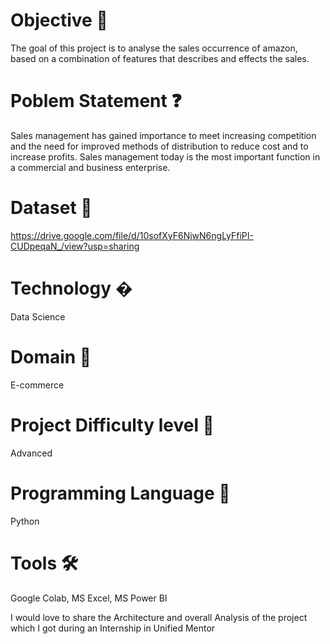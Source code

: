 # Objective 🎯
The goal of this project is to analyse the sales occurrence  of amazon, based on a combination of features that describes and effects the sales.
# Poblem Statement ❓
Sales management has gained importance to meet increasing competition and the
need for improved methods of distribution to reduce cost and to increase profits. Sales
management today is the most important function in a commercial and business
enterprise.
# Dataset 📀
https://drive.google.com/file/d/10sofXyF6NjwN6ngLyFfiPI-CUDpeqaN_/view?usp=sharing
# Technology �
Data Science
# Domain 🏥
E-commerce
# Project Difficulty level 🥇
Advanced
# Programming Language 🐍
Python
# Tools 🛠
Google Colab, MS
Excel, MS Power BI

I would love to share the Architecture and overall Analysis of the project which I got during an Internship in Unified Mentor 




